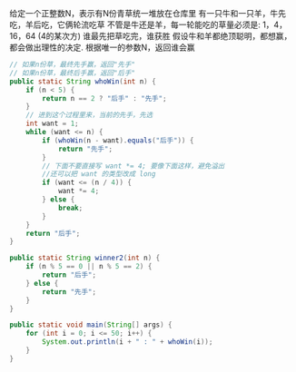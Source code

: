给定一个正整数N，表示有N份青草统一堆放在仓库里
有一只牛和一只羊，牛先吃，羊后吃，它俩轮流吃草
不管是牛还是羊，每一轮能吃的草量必须是:
1，4， 16，64 (4的某次方)
谁最先把草吃完，谁获胜
假设牛和羊都绝顶聪明，都想赢，都会做出理性的决定.
根据唯一的参数N，返回谁会赢

`````java
// 如果n份草，最终先手赢，返回"先手"
// 如果n份草，最终后手赢，返回"后手"
public static String whoWin(int n) {
    if (n < 5) {
        return n == 2 ? "后手" : "先手";
    }
    // 进到这个过程里来，当前的先手，先选
    int want = 1;
    while (want <= n) {
        if (whoWin(n - want).equals("后手")) {
            return "先手";
        }
        // 下面不要直接写 want *= 4; 要像下面这样，避免溢出
        //还可以把 want 的类型改成 long
        if (want <= (n / 4)) {
            want *= 4;
        } else {
            break;
        }
    }
    return "后手";
}

public static String winner2(int n) {
    if (n % 5 == 0 || n % 5 == 2) {
        return "后手";
    } else {
        return "先手";
    }
}

public static void main(String[] args) {
    for (int i = 0; i <= 50; i++) {
        System.out.println(i + " : " + whoWin(i));
    }
}
`````

